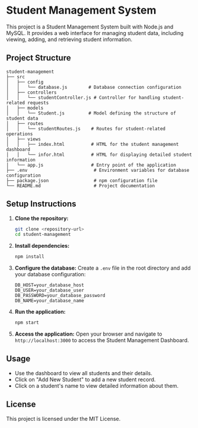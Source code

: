 # Student Management System

This project is a Student Management System built with Node.js and MySQL. It provides a web interface for managing student data, including viewing, adding, and retrieving student information.

## Project Structure

```
student-management
├── src
│   ├── config
│   │   └── database.js        # Database connection configuration
│   ├── controllers
│   │   └── studentController.js # Controller for handling student-related requests
│   ├── models
│   │   └── Student.js         # Model defining the structure of student data
│   ├── routes
│   │   └── studentRoutes.js    # Routes for student-related operations
│   ├── views
│   │   ├── index.html          # HTML for the student management dashboard
│   │   └── infor.html          # HTML for displaying detailed student information
│   └── app.js                  # Entry point of the application
├── .env                         # Environment variables for database configuration
├── package.json                 # npm configuration file
└── README.md                    # Project documentation
```

## Setup Instructions

1. **Clone the repository:**
   ```bash
   git clone <repository-url>
   cd student-management
   ```

2. **Install dependencies:**
   ```bash
   npm install
   ```

3. **Configure the database:**
   Create a `.env` file in the root directory and add your database configuration:
   ```
   DB_HOST=your_database_host
   DB_USER=your_database_user
   DB_PASSWORD=your_database_password
   DB_NAME=your_database_name
   ```

4. **Run the application:**
   ```bash
   npm start
   ```

5. **Access the application:**
   Open your browser and navigate to `http://localhost:3000` to access the Student Management Dashboard.

## Usage

- Use the dashboard to view all students and their details.
- Click on "Add New Student" to add a new student record.
- Click on a student's name to view detailed information about them.

## License

This project is licensed under the MIT License.